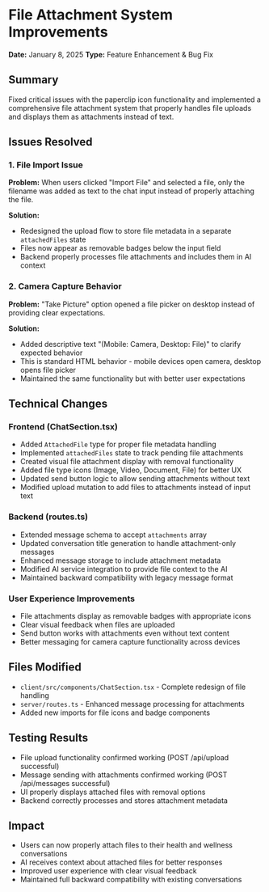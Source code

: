 # File Attachment System Improvements

**Date:** January 8, 2025
**Type:** Feature Enhancement & Bug Fix

## Summary
Fixed critical issues with the paperclip icon functionality and implemented a comprehensive file attachment system that properly handles file uploads and displays them as attachments instead of text.

## Issues Resolved

### 1. File Import Issue
**Problem:** When users clicked "Import File" and selected a file, only the filename was added as text to the chat input instead of properly attaching the file.

**Solution:** 
- Redesigned the upload flow to store file metadata in a separate `attachedFiles` state
- Files now appear as removable badges below the input field
- Backend properly processes file attachments and includes them in AI context

### 2. Camera Capture Behavior
**Problem:** "Take Picture" option opened a file picker on desktop instead of providing clear expectations.

**Solution:**
- Added descriptive text "(Mobile: Camera, Desktop: File)" to clarify expected behavior
- This is standard HTML behavior - mobile devices open camera, desktop opens file picker
- Maintained the same functionality but with better user expectations

## Technical Changes

### Frontend (ChatSection.tsx)
- Added `AttachedFile` type for proper file metadata handling
- Implemented `attachedFiles` state to track pending file attachments
- Created visual file attachment display with removal functionality
- Added file type icons (Image, Video, Document, File) for better UX
- Updated send button logic to allow sending attachments without text
- Modified upload mutation to add files to attachments instead of input text

### Backend (routes.ts)
- Extended message schema to accept `attachments` array
- Updated conversation title generation to handle attachment-only messages
- Enhanced message storage to include attachment metadata
- Modified AI service integration to provide file context to the AI
- Maintained backward compatibility with legacy message format

### User Experience Improvements
- File attachments display as removable badges with appropriate icons
- Clear visual feedback when files are uploaded
- Send button works with attachments even without text content
- Better messaging for camera capture functionality across devices

## Files Modified
- `client/src/components/ChatSection.tsx` - Complete redesign of file handling
- `server/routes.ts` - Enhanced message processing for attachments
- Added new imports for file icons and badge components

## Testing Results
- File upload functionality confirmed working (POST /api/upload successful)
- Message sending with attachments confirmed working (POST /api/messages successful)
- UI properly displays attached files with removal options
- Backend correctly processes and stores attachment metadata

## Impact
- Users can now properly attach files to their health and wellness conversations
- AI receives context about attached files for better responses
- Improved user experience with clear visual feedback
- Maintained full backward compatibility with existing conversations